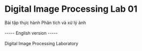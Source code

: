 # Digital Image Processing Lab 01
Bài tập thực hành Phân tích và xử lý ảnh <br />  
----- English version ----- <br/>  
Digital Image Processing Laboratory
